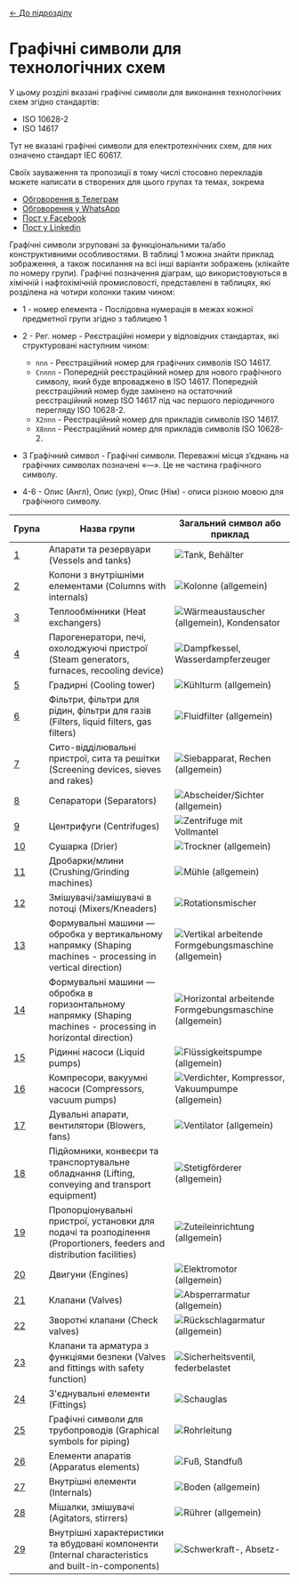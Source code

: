 [<- До підрозділу](README.md)

# Графічні символи для технологічних схем

У цьому розділі вказані графічні символи для виконання технологічних схем згідно стандартів:

- ISO 10628-2
- ISO 14617

Тут не вказані графічні символи для електротехнічних схем, для них означено стандарт IEC 60617.

Своїх зауваження та пропозиції в тому числі стосовно перекладів можете написати в створених для цього групах та темах, зокрема 

- [Обговорення в Телеграм](https://t.me/c/2023569743/20)
- [Обговорення у WhatsApp](https://chat.whatsapp.com/BRbPAQrE1s7BwCLtNtMoqN)
- [Пост у Facebook](https://www.facebook.com/groups/asu.in.ua/posts/26427774536869927/)
- [Пост у Linkedin](https://www.linkedin.com/in/oleksandr-pupena-67aa0b33/)

Графічні символи згруповані за функціональними та/або конструктивними особливостями. В таблиці 1 можна знайти приклад зображення, а також посилання на всі інші варіанти зображень (клікайте по номеру групи). Графічні позначення діаграм, що використовуються в хімічній і нафтохімічній промисловості, представлені в таблицях, які розділена на чотири колонки таким чином:

- 1 - номер елемента - Послідовна нумерація в межах кожної предметної групи згідно з таблицею 1

- 2 - Рег. номер - Реєстраційні номери у відповідних стандартах, які структуровані наступним чином:
  - `nnn` - Реєстраційний номер для графічних символів ISO 14617.
  - `Cnnnn` - Попередній реєстраційний номер для нового графічного символу, який буде впроваджено в ISO 14617. Попередній реєстраційний номер буде замінено на остаточний реєстраційний номер ISO 14617 під час першого періодичного перегляду ISO 10628-2.
  - `X2nnn` - Реєстраційний номер для прикладів символів ISO 14617.
  - `X8nnn` - Реєстраційний номер для прикладів символів ISO 10628-2.
- 3 Графічний символ - Графічні символи. Переважні місця з’єднань на графічних символах позначені «—». Це не частина графічного символу.
- 4-6 - Опис (Англ), Опис (укр), Опис (Нім) - описи різною мовою для графічного символу.

| Група       | Назва групи                                                  | Загальний символ або приклад                                 |
| ----------- | ------------------------------------------------------------ | ------------------------------------------------------------ |
| [1](1.md)   | Апарати та резервуари (Vessels and tanks)                    | ![Tank, Behälter](media/Tank_vessel.png)                     |
| [2](2.md)   | Колони з внутрішніми елементами (Columns with internals)     | ![Kolonne (allgemein)](media/Column_(general).png)           |
| [3](3.md)   | Теплообмінники (Heat exchangers)                             | ![Wärmeaustauscher (allgemein), Kondensator](media/Heat_exchanger_(general)_condenser.png) |
| [4](4.md)   | Парогенератори, печі, охолоджуючі пристрої (Steam generators, furnaces, recooling device) | ![Dampfkessel, Wasserdampferzeuger](media/Boiler_with_dome.png) |
| [5](5.md)   | Градирні (Cooling tower)                                     | ![Kühlturm (allgemein)](media/Cooling_tower_(general).png)   |
| [6](6.md)   | Фільтри, фільтри для рідин, фільтри для газів (Filters, liquid filters, gas filters) | ![Fluidfilter (allgemein)](media/Liquid_filter_(general).png) |
| [7](7.md)   | Сито-відділювальні пристрої, сита та решітки (Screening devices, sieves and rakes) | ![Siebapparat, Rechen (allgemein)](media/Screening_device_sieve_strainer_(general).png) |
| [8](8.md)   | Сепаратори (Separators)                                      | ![Abscheider/Sichter (allgemein)](media/Separator_sifter_(general).png) |
| [9](9.md)   | Центрифуги (Centrifuges)                                     | ![Zentrifuge mit Vollmantel](media/Centrifuge_with_solid_shell.png) |
| [10](10.md) | Сушарка (Drier)                                              | ![Trockner (allgemein)](media/Drier_(general).png)           |
| [11](11.md) | Дробарки/млини (Crushing/Grinding machines)                  | ![Mühle (allgemein)](media/Mill_pulverizer_(general).png)    |
| [12](12.md) | Змішувачі/замішувачі в потоці (Mixers/Kneaders)              | ![Rotationsmischer](media/In-line_rotary_mixer.png)          |
| [13](13.md) | Формувальні машини — обробка у вертикальному напрямку (Shaping machines - processing in vertical direction) | ![Vertikal arbeitende Formgebungsmaschine (allgemein)](media/Shaping_machine_vertical_type_(general).png) |
| [14](14.md) | Формувальні машини — обробка в горизонтальному напрямку (Shaping machines - processing in horizontal direction) | ![Horizontal arbeitende Formgebungsmaschine (allgemein)](media/Shaping_machine_horizontal_type_(general).png) |
| [15](15.md) | Рідинні насоси (Liquid pumps)                                | ![Flüssigkeitspumpe (allgemein)](media/Pump_liquid_type_(general).png) |
| [16](16.md) | Компресори, вакуумні насоси (Compressors, vacuum pumps)      | ![Verdichter, Kompressor, Vakuumpumpe (allgemein)](media/Compressor_vacuum_pump_(general).png) |
| [17](17.md) | Дувальні апарати, вентилятори (Blowers, fans)                | ![Ventilator (allgemein)](media/Blower_fan_(general).png)    |
| [18](18.md) | Підйомники, конвеєри та транспортувальне обладнання (Lifting, conveying and transport equipment) | ![Stetigförderer (allgemein)](media/Conveyer_(general).png)  |
| [19](19.md) | Пропорціонувальні пристрої, установки для подачі та розподілення (Proportioners, feeders and distribution facilities) | ![Zuteileinrichtung (allgemein)](media/Proportional_feeder_(general).png) |
| [20](20.md) | Двигуни (Engines)                                            | ![Elektromotor (allgemein)](media/Electric_motor_(general).png) |
| [21](21.md) | Клапани (Valves)                                             | ![Absperrarmatur (allgemein)](media/Valve_(general).png)     |
| [22](22.md) | Зворотні клапани (Check valves)                              | ![Rückschlagarmatur (allgemein)](media/Check_valve_(general).png) |
| [23](23.md) | Клапани та арматура з функціями безпеки (Valves and fittings with safety function) | ![Sicherheitsventil, federbelastet](media/Safety_valve_spring_loaded_globe_type.png) |
| [24](24.md) | З'єднувальні елементи (Fittings)                             | ![Schauglas](media/Viewing_glass.png)                        |
| [25](25.md) | Графічні символи для трубопроводів (Graphical symbols for piping) | ![Rohrleitung](media/Pipeline.png)                           |
| [26](26.md) | Елементи апаратів (Apparatus elements)                       | ![Fuß, Standfuß](media/Support_leg.png)                      |
| [27](27.md) | Внутрішні елементи (Internals)                               | ![Boden (allgemein)](media/Tray_(general).png)               |
| [28](28.md) | Мішалки, змішувачі (Agitators, stirrers)                     | ![Rührer (allgemein)](media/Agitator_(general)_stirrer_(general).png) |
| [29](29.md) | Внутрішні характеристики та вбудовані компоненти (Internal characteristics and built-in-components) | ![Schwerkraft-, Absetz-](media/Gravity_type_settling_type.png) |

